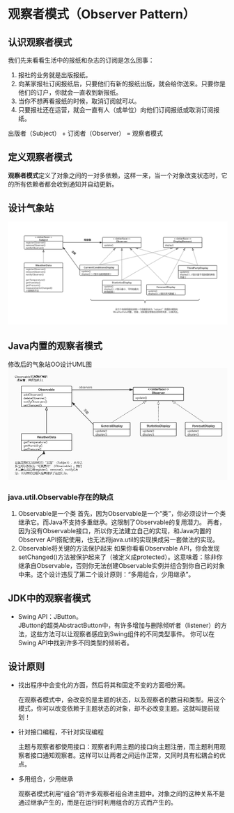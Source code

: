 # 观察者模式（Observer Pattern）

## 认识观察者模式
我们先来看看生活中的报纸和杂志的订阅是怎么回事：
1. 报社的业务就是出版报纸。
2. 向某家报社订阅报纸后，只要他们有新的报纸出版，就会给你送来。只要你是他们的订户，你就会一直收到新报纸。
3. 当你不想再看报纸的时候，取消订阅就可以。
4. 只要报社还在运营，就会一直有人（或单位）向他们订阅报纸或取消订阅报纸。

出版者（Subject） + 订阅者（Observer） = 观察者模式

## 定义观察者模式
**观察者模式**定义了对象之间的一对多依赖，这样一来，当一个对象改变状态时，它的所有依赖者都会收到通知并自动更新。

## 设计气象站
![设计气象站UML图](https://github.com/RegulusHS/Head-First-Design-Patterns/blob/master/resource/chapter2/设计气象站UML图.jpg)

## Java内置的观察者模式
修改后的气象站OO设计UML图
![修改后气象站OO设计](https://github.com/RegulusHS/Head-First-Design-Patterns/blob/master/resource/chapter2/修改后气象站OO设计.jpg)

### java.util.Observable存在的缺点
1. Observable是一个类
首先，因为Observable是一个“类”，你必须设计一个类继承它。而Java不支持多重继承。这限制了Observable的复用潜力。
再者，因为没有Observable接口，所以你无法建立自己的实现，和Java内置的Observer API搭配使用，也无法将java.util的实现换成另一套做法的实现。
2. Observable将关键的方法保护起来
如果你看看Observable API，你会发现setChanged()方法被保护起来了（被定义成protected）。这意味着：除非你继承自Observable，否则你无法创建Observable实例并组合到你自己的对象中来。这个设计违反了第二个设计原则：“多用组合，少用继承”。

## JDK中的观察者模式
- Swing API：JButton。  
JButton的超类AbstractButton中，有许多增加与删除倾听者（listener）的方法，这些方法可以让观察者感应到Swing组件的不同类型事件。
你可以在Swing API中找到许多不同类型的倾听者。

## 设计原则
- 找出程序中会变化的方面，然后将其和固定不变的方面相分离。

  在观察者模式中，会改变的是主题的状态，以及观察者的数目和类型。用这个模式，你可以改变依赖于主题状态的对象，却不必改变主题。这就叫提前规划！

- 针对接口编程，不针对实现编程

  主题与观察者都使用接口：观察者利用主题的接口向主题注册，而主题利用观察者接口通知观察者。这样可以让两者之间运作正常，又同时具有松耦合的优点。

- 多用组合，少用继承

  观察者模式利用“组合”将许多观察者组合进主题中。对象之间的这种关系不是通过继承产生的，而是在运行时利用组合的方式而产生的。

